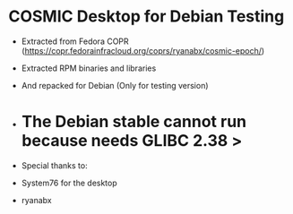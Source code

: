 # COSMIC Desktop for Debian Testing

-  Extracted from Fedora COPR (https://copr.fedorainfracloud.org/coprs/ryanabx/cosmic-epoch/)
-  Extracted RPM binaries and libraries

-  And repacked for Debian (Only for testing version)
-  # The Debian stable cannot run because needs GLIBC 2.38 >

- Special thanks to:
- System76 for the desktop
- ryanabx

